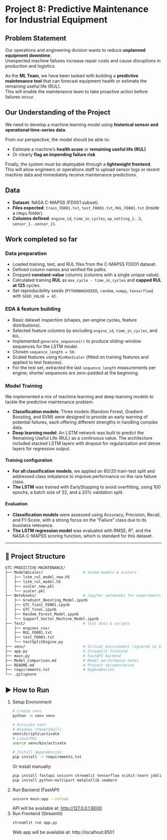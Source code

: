 # Project 8: Predictive Maintenance for Industrial Equipment 
 
## Problem Statement 
Our operations and engineering division wants to reduce **unplanned equipment downtime**.   
Unexpected machine failures increase repair costs and cause disruptions in production and logistics. 
 
As the **ML Team**, we have been tasked with building a **predictive maintenance tool** that can forecast equipment health or estimate the remaining useful life (RUL).   
This will enable the maintenance team to take proactive action before failures occur. 
 
## Our Understanding of the Project 
We need to develop a machine learning model using **historical sensor and operational time-series data**.   
 
From our perspective, the model should be able to: 
- Estimate a machine’s **health score** or **remaining useful life (RUL)**   
- Or clearly **flag an impending failure risk** 
 
Finally, the system must be deployable through a **lightweight frontend**.   
This will allow engineers or operations staff to upload sensor logs or recent machine data and immediately receive maintenance predictions. 
 
## Data 
- **Dataset**: NASA C-MAPSS (FD001 subset).   
- **Files expected**: `train_FD001.txt`, `test_FD001.txt`, `RUL_FD001.txt` (inside a `CMaps` folder).   
- **Columns defined**: `engine_id`, `time_in_cycles`, `op_setting_1..3`, `sensor_1..sensor_21`. 
 
## Work completed so far 
 
### Data preparation 
-   Loaded training, test, and RUL files from the C-MAPSS FD001 dataset. 
-   Defined column names and verified file paths. 
-   Dropped **constant-value** columns (columns with a single unique value). 
-   Calculated training **RUL** as `max_cycle - time_in_cycles` and **capped RUL at 125** cycles. 
-   Set reproducibility seeds (`PYTHONHASHSEED`, `random`, `numpy`, `tensorflow`) with `SEED_VALUE = 42`. 
   
### EDA & feature building 
-   Basic dataset inspection (shapes, per-engine cycles, feature distributions). 
-   Selected feature columns by excluding `engine_id`, `time_in_cycles`, and `RUL`. 
-   Implemented `generate_sequences()` to produce sliding-window sequences for the LSTM model. 
-   Chosen `sequence_length = 50`. 
-   Scaled features using `MinMaxScaler` (fitted on training features and applied to test features). 
-   For the test set, extracted the last `sequence_length` measurements per engine; shorter sequences are zero-padded at the beginning. 
 
### Model Training 
We implemented a mix of machine learning and deep learning models to tackle the predictive maintenance problem. 
 
-   **Classification models**: Three models (Random Forest, Gradient Boosting, and SVM) were designed to provide an early warning of potential failures, each offering different strengths in handling complex data. 
-   **Deep learning model**: An LSTM network was built to predict the Remaining Useful Life (RUL) as a continuous value. The architecture included stacked LSTM layers with dropout for regularization and dense layers for regression output. 
 
#### Training configuration 
-   **For all classification models**, we applied an 80/20 train-test split and addressed class imbalance to improve performance on the rare failure class. 
-   **The LSTM** was trained with EarlyStopping to avoid overfitting, using 100 epochs, a batch size of 32, and a 20% validation split. 
 
#### Evaluation 
-   **Classification models** were assessed using Accuracy, Precision, Recall, and F1-Score, with a strong focus on the “Failure” class due to its business relevance. 
-   **The LSTM regression model** was evaluated with RMSE, R², and the NASA C-MAPSS scoring function, which is standard for this dataset. 

---

## 📁 Project Structure  

```bash
GTC-PREDICTIVE-MAINTENANCE/
├── Model&Scaler/                  # Saved models & scalers
│   ├── lstm_rul_model_new.h5
│   ├── lstm_rul_model.h5
│   ├── scaler_new.pkl
│   └── scaler.pkl
├── Notebooks/                     # Jupyter notebooks for experiments
│   ├── Gradient_Boosting_Model.ipynb
│   ├── GTC_fianl_FD001.ipynb
│   ├── GTC_final.ipynb
│   ├── Random_Forest_Model.ipynb
│   └── Support_Vector_Machine_Model.ipynb
├── Test/                          # Test data & scripts
│   ├── engines_csv/
│   ├── RUL_FD001.txt
│   ├── test_FD001.txt
│   └── testSplitEngine.py
├── venv/                          # Virtual environment (ignored in Git)
├── app.py                         # Streamlit frontend
├── main.py                        # FastAPI backend
├── Model_Comparison.md            # Model performance notes
├── README.md                      # Project documentation
├── requirements.txt               # Dependencies
└── .gitignore
```
## ▶️ How to Run
1. Setup Environment
    ```bash
    # Create venv
    python -m venv venv  

    # Activate venv
    # Windows (PowerShell)
    venv\Scripts\activate
    # Linux/Mac
    source venv/bin/activate

    # Install dependencies
    pip install -r requirements.txt
    ```
    Or install manually:
    ```bash
    pip install fastapi uvicorn streamlit tensorflow scikit-learn joblib pandas numpy requests
    pip install python-multipart matplotlib seaborn
    ```
2. Run Backend (FastAPI)
    ```bash
    uvicorn main:app --reload
    ```
    API will be available at: http://127.0.0.1:8000
3. Run Frontend (Streamlit)
    ```bash
    streamlit run app.py
    ```
    Web app will be available at: http://localhost:8501
